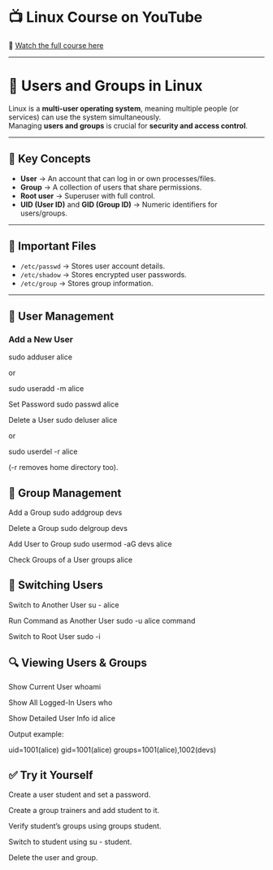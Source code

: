 # 📺 Linux Course on YouTube  
🎥 [Watch the full course here](https://youtu.be/tdxQ0O1qu9U?list=PLJB9b1bbB85HR7xXgpuWTibPWTprBEVi0)

---

# 👥 Users and Groups in Linux

Linux is a **multi-user operating system**, meaning multiple people (or services) can use the system simultaneously.  
Managing **users and groups** is crucial for **security and access control**.

---

## 📌 Key Concepts

- **User** → An account that can log in or own processes/files.  
- **Group** → A collection of users that share permissions.  
- **Root user** → Superuser with full control.  
- **UID (User ID)** and **GID (Group ID)** → Numeric identifiers for users/groups.  

---

## 📂 Important Files

- `/etc/passwd` → Stores user account details.  
- `/etc/shadow` → Stores encrypted user passwords.  
- `/etc/group` → Stores group information.  

---

## 👤 User Management

### Add a New User

sudo adduser alice

or

sudo useradd -m alice

Set Password
sudo passwd alice

Delete a User
sudo deluser alice


or

sudo userdel -r alice


(-r removes home directory too).

## 👥 Group Management

Add a Group
sudo addgroup devs

Delete a Group
sudo delgroup devs

Add User to Group
sudo usermod -aG devs alice

Check Groups of a User
groups alice

## 🔑 Switching Users

Switch to Another User
su - alice

Run Command as Another User
sudo -u alice command

Switch to Root User
sudo -i

## 🔍 Viewing Users & Groups

Show Current User
whoami

Show All Logged-In Users
who

Show Detailed User Info
id alice


Output example:

uid=1001(alice) gid=1001(alice) groups=1001(alice),1002(devs)

## ✅ Try it Yourself

Create a user student and set a password.

Create a group trainers and add student to it.

Verify student’s groups using groups student.

Switch to student using su - student.

Delete the user and group.